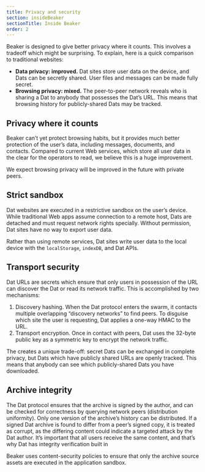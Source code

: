 ```yaml
---
title: Privacy and security
section: insideBeaker
sectionTitle: Inside Beaker
order: 2
---
```


Beaker is designed to give better privacy where it counts. This involves a tradeoff which might be surprising. To explain, here is a quick comparison to traditional websites:

- **Data privacy: improved.** Dat sites store user data on the device, and Dats can be secretly shared. User files and messages can be made fully secret.
- **Browsing privacy: mixed.** The peer-to-peer network reveals who is sharing a Dat to anybody that possesses the Dat’s URL. This means that browsing history for publicly-shared Dats may be tracked.

## Privacy where it counts

Beaker can’t yet protect browsing habits, but it provides much better protection of the user’s data, including messages, documents, and contacts. Compared to current Web services, which store all user data in the clear for the operators to read, we believe this is a huge improvement.

We expect browsing privacy will be improved in the future with private peers.

## Strict sandbox

Dat websites are executed in a restrictive sandbox on the user’s device. While traditional Web apps assume connection to a remote host, Dats are detached and must request network rights specially. Without permission, Dat sites have no way to export user data.

Rather than using remote services, Dat sites write user data to the local device with the `localStorage`, `indexDB`, and Dat APIs.

## Transport security

Dat URLs are secrets which ensure that only users in possession of the URL can discover the Dat or read its network traffic. This is accomplished by two mechanisms:

1. Discovery hashing. When the Dat protocol enters the swarm, it contacts multiple overlapping “discovery networks” to find peers. To disguise which site the user is requesting, Dat applies a one-way HMAC to the URL.
2. Transport encryption. Once in contact with peers, Dat uses the 32-byte public key as a symmetric key to encrypt the network traffic.

The creates a unique trade-off: secret Dats can be exchanged in complete privacy, but Dats which have publicly shared URLs are openly tracked. This means that anybody can see which publicly-shared Dats you have downloaded.

## Archive integrity

The Dat protocol ensures that the archive is signed by the author, and can be checked for correctness by querying network peers (distribution uniformity). Only one version of the archive’s history can be distributed. If a signed Dat archive is found to differ from a peer’s signed copy, it is treated as corrupt, as the differing content could indicate a targeted attack by the Dat author. It’s important that all users receive the same content, and that’s why Dat has integrity verification built in

Beaker uses content-security policies to ensure that only the archive source assets are executed in the application sandbox.